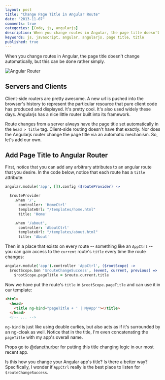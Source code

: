 ```yaml
---
layout: post
title: "Change Page Title in Angular Route"
date: "2013-11-07"
comments: true
categories: [Code, js, angularjs]
description: When you change routes in Angular, the page title doesn't change automatically, but this can be done rather simply.
keywords: js, javascript, angular, angularjs, page title, title
published: true
---
```


When you change routes in Angular, the page title doesn't change automatically, but this can be done rather simply.

![Angular Router](http://i.imgur.com/wVBKD.png)

<!--more-->

## Servers and Clients

Client-side routers are pretty awesome.  A new url is pushed into the browser's history to represent the particular resource that pure client code has produced and displayed.  It's pretty cool.  It's also used widely these days.  Angularjs has a nice little router built into its framework.

Route changes from a server always have the page title set automatically in the `head > title` tag.  Client-side routing doesn't have that exactly.  Nor does the Angularjs router change the page title via an automatic mechanism.  So, let's add our own.

## Add Page Title to Angular Router

First, notice that you can add any arbitrary attributes to an angular route that you desire.  In the code below, notice that each route has a `title` attribute:

```coffeescript app.coffee
angular.module('app', []).config ($routeProvider) ->

  $routeProvider
    .when '/',
      controller: 'HomeCtrl'
      templateUrl: "/templates/home.html"
      title: 'Home'

    .when '/about',
      controller: 'AboutCtrl'
      templateUrl: "/templates/about.html"
      title: 'About'
```

Then in a place that exists on every route -- something like an `AppCtrl` -- you can gain access to the `current` route's `title` every time the route changes:

```coffeescript app-ctrl.coffee
angular.module('app').controller 'AppCtrl', ($rootScope) ->
  $rootScope.$on '$routeChangeSuccess', (event, current, previous) =>
    $rootScope.pageTitle = $route.current.title
```

Now we have put the route's `title` in `$rootScope.pageTitle` and can use it in our template:

```html app.html
<html>
  <head>
    <title ng-bind="pageTitle + ' | MyApp'"></title>
  </head>
  <!-- ... -->
```

`ng-bind` is just like using double curlies, but also acts as if it's surrounded by an ng-cloak as well.  Notice that in the title, I'm even concatenating the `pageTitle` with my app's overall name.

Props go to [@danethurber](http://github.com/danethurber) for putting this title changing logic in our most recent app.

Is this how you change your Angular app's title?  Is there a better way?  Specifically, I wonder if `AppCtrl` really is the best place to listen for `$routeChangeSuccess`.
